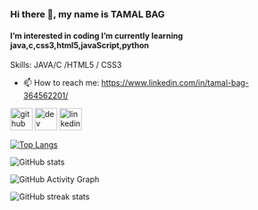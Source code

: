 ### Hi there 👋, my name is TAMAL BAG
#### I’m interested in coding I’m currently learning java,c,css3,html5,javaScript,python

Skills: JAVA/C /HTML5 / CSS3

- 📫 How to reach me: https://www.linkedin.com/in/tamal-bag-364562201/ 


[<img src='https://cdn.jsdelivr.net/npm/simple-icons@3.0.1/icons/github.svg' alt='github' height='40'>](https://github.com/tamalbag117)  [<img src='https://cdn.jsdelivr.net/npm/simple-icons@3.0.1/icons/dev-dot-to.svg' alt='dev' height='40'>](https://dev.to/tamalbag117)  [<img src='https://cdn.jsdelivr.net/npm/simple-icons@3.0.1/icons/linkedin.svg' alt='linkedin' height='40'>](https://www.linkedin.com/in/tamal-bag-364562201//)  

[![Top Langs](https://github-readme-stats.vercel.app/api/top-langs/?username=tamalbag117)](https://github.com/anuraghazra/github-readme-stats)

![GitHub stats](https://github-readme-stats.vercel.app/api?username=tamalbag117&show_icons=true)  

![GitHub Activity Graph](https://activity-graph.herokuapp.com/graph?username=tamalbag117)  

![GitHub streak stats](https://github-readme-streak-stats.herokuapp.com/?user=tamalbag117)  


